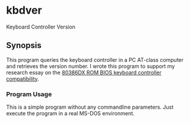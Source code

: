# kbdver
Keyboard Controller Version

## Synopsis

This program queries the keyboard controller in a PC AT-class computer and retrieves the version number.
I wrote this program to support my research essay on the [80386DX ROM BIOS keyboard controller compatibility](http://www.alexandrugroza.ro/microelectronics/essays-research/80386dx-rom-bios/index.html).

### Program Usage

This is a simple program without any commandline parameters. Just execute the program in a real MS-DOS environment.
